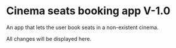 # Cinema seats booking app V-1.0


An app that lets the user book seats in a non-existent cinema.

All changes will be displayed here.
